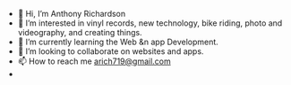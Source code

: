 - 👋 Hi, I’m Anthony Richardson
- 👀 I’m interested in vinyl records, new technology, bike riding, photo and videography, and creating things. 
- 🌱 I’m currently learning the Web &n app Development. 
- 💞️ I’m looking to collaborate on websites and apps.
- 📫 How to reach me arich719@gmail.com
-

<!---
arich719/arich719 is a ✨ special ✨ repository because its `README.md` (this file) appears on your GitHub profile.
You can click the Preview link to take a look at your changes.
--->
